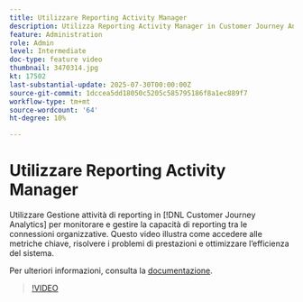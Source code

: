 ```yaml
---
title: Utilizzare Reporting Activity Manager
description: Utilizza Reporting Activity Manager in Customer Journey Analytics per monitorare e gestire la capacità di reporting tra le connessioni organizzative.
feature: Administration
role: Admin
level: Intermediate
doc-type: feature video
thumbnail: 3470314.jpg
kt: 17502
last-substantial-update: 2025-07-30T00:00:00Z
source-git-commit: 1dccea5dd18050c5205c585795186f8a1ec889f7
workflow-type: tm+mt
source-wordcount: '64'
ht-degree: 10%

---
```


# Utilizzare Reporting Activity Manager

Utilizzare Gestione attività di reporting in [!DNL Customer Journey Analytics] per monitorare e gestire la capacità di reporting tra le connessioni organizzative. Questo video illustra come accedere alle metriche chiave, risolvere i problemi di prestazioni e ottimizzare l’efficienza del sistema.

Per ulteriori informazioni, consulta la [documentazione](https://experienceleague.adobe.com/it/docs/analytics-platform/using/reporting-activity-manager/reporting-activity-overview).

>[!VIDEO](https://video.tv.adobe.com/v/3470314/?learn=on)
